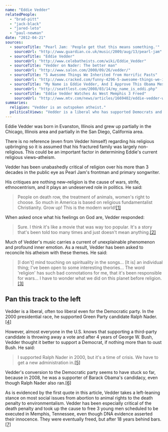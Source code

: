 ```yaml
---
name: "Eddie Vedder"
relatedPeople:
  - "brad-pitt"
  - "jack-black"
  - "jared-leto"
  - "paul-newman"
date: "2012-04-21"
sources:
  - sourceTitle: "Pearl Jam: 'People get that this means something.'"
    sourceUrl: "http://www.guardian.co.uk/music/2009/aug/13/pearl-jam"
  - sourceTitle: "Eddie Vedder"
    sourceUrl: "http://www.celebatheists.com/wiki/Eddie_Vedder"
  - sourceTitle: "Vedder on Nader: The better man"
    sourceUrl: "http://www.salon.com/2000/09/26/vedder/"
  - sourceTitle: "5 Awesome Things We Inherited from Horrific Pasts"
    sourceUrl: "http://www.cracked.com/funny-4296-5-awesome-things-we-inherited-from-horrific-pasts/"
  - sourceTitle: "My Name is Eddie Vedder, And I Approve This Obama Message"
    sourceUrl: "http://seattlest.com/2008/03/14/my_name_is_eddi.php"
  - sourceTitle: "Eddie Vedder Watches As West Memphis 3 Freed"
    sourceUrl: "http://www.mtv.com/news/articles/1669402/eddie-vedder-west-memphis-3-freed.jhtml"
summaries:
  religion: "Vedder is an outspoken atheist."
  politicalViews: "Vedder is a liberal who has supported Democrats and Ralph Nader of the Green Party as well as championed more than a few liberal causes."
---
```


Eddie Vedder was born in Evanston, Illinois and grew up partially in the Chicago, Illinois area and partially in the San Diego, California area.

There is no reference (even from Vedder himself) regarding his religious upbringing so it is assumed that his fractured family was largely non-religious. This could be an important factor in determining Eddie's current religious views–atheism.

Vedder has been unabashedly critical of religion over his more than 3 decades in the public eye as Pearl Jam's frontman and primary songwriter.

His critiques are nothing new–religion is the cause of wars, strife, ethnocentrism, and it plays an undeserved role in politics. He said:

>People on death row, the treatment of animals, women's right to choose. So much in America is based on religious fundamentalist Christianity. Grow up! This is the modern world!<a class="source-citation" href="#http%3A%2F%2Fwww.guardian.co.uk%2Fmusic%2F2009%2Faug%2F13%2Fpearl-jam" title="Pearl Jam: &apos;People get that this means something.&apos;">[1]</a>

When asked once what his feelings on God are, Vedder responded:

>Sure. I think it's like a movie that was way too popular. It's a story that's been told too many times and just doesn't mean anything.<a class="source-citation" href="#http%3A%2F%2Fwww.celebatheists.com%2Fwiki%2FEddie_Vedder" title="Eddie Vedder">[2]</a>

Much of Vedder's music carries a current of unexplainable phenomenon and profound inner emotion. As a result, Vedder has been asked to reconcile his atheism with these themes. He said:

>[I don't] mind touching on spirituality in the songs… [It is] an individual thing; I've been open to some interesting theories… The word 'religion' has such bad connotations for me, that it's been responsible for wars… I have to wonder what we did on this planet before religion.<a class="source-citation" href="#http%3A%2F%2Fwww.celebatheists.com%2Fwiki%2FEddie_Vedder" title="Eddie Vedder">[3]</a>

## Pan this track to the left

Vedder is a liberal, often too liberal even for the Democratic party. In the 2000 presidential race, he supported Green Party candidate Ralph Nader.<a class="source-citation" href="#http%3A%2F%2Fwww.salon.com%2F2000%2F09%2F26%2Fvedder%2F" title="Vedder on Nader: The better man">[4]</a>

However, almost everyone in the U.S. knows that supporting a third-party candidate is throwing away a vote and after 4 years of George W. Bush, Vedder thought it better to support a Democrat, if nothing more than to oust Bush. He said:

>I supported Ralph Nader in 2000, but it's a time of crisis. We have to get a new administration in.<a class="source-citation" href="#http%3A%2F%2Fwww.cracked.com%2Ffunny-4296-5-awesome-things-we-inherited-from-horrific-pasts%2F" title="5 Awesome Things We Inherited from Horrific Pasts">[5]</a>

Vedder's conversion to the Democratic party seems to have stuck so far, because in 2008, he was a supporter of Barack Obama's candidacy, even though Ralph Nader also ran.<a class="source-citation" href="#http%3A%2F%2Fseattlest.com%2F2008%2F03%2F14%2Fmy_name_is_eddi.php" title="My Name is Eddie Vedder, And I Approve This Obama Message">[6]</a>

As is evidenced by the first quote in this article, Vedder takes a left-leaning stance on most social issues from abortion to animal rights to the death penalty to environmentalism. Vedder has been especially critical of the death penalty and took up the cause to free 3 young men scheduled to be executed in Memphis, Tennessee, even though DNA evidence asserted their innocence. They were eventually freed, but after 18 years behind bars.<a class="source-citation" href="#http%3A%2F%2Fwww.mtv.com%2Fnews%2Farticles%2F1669402%2Feddie-vedder-west-memphis-3-freed.jhtml" title="Eddie Vedder Watches As West Memphis 3 Freed">[7]</a>